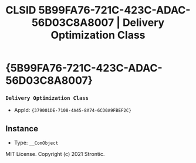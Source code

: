﻿---
title: "CLSID 5B99FA76-721C-423C-ADAC-56D03C8A8007 | Delivery Optimization Class"
excerpt: What is COM-Object CLSID 5B99FA76-721C-423C-ADAC-56D03C8A8007?
---

# {5B99FA76-721C-423C-ADAC-56D03C8A8007}

### `Delivery Optimization Class`
* AppId: `{379001DE-7108-4A45-8A74-6CD0A9FBEF2C}`

## Instance

* Type: `__ComObject`

MIT License. Copyright (c) 2021 Strontic.


